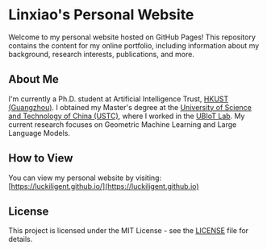 # Linxiao's Personal Website

Welcome to my personal website hosted on GitHub Pages! This repository contains the content for my online portfolio, including information about my background, research interests, publications, and more.

## About Me

I'm currently a Ph.D. student at Artificial Intelligence Trust, [HKUST (Guangzhou)](https://www.hkust-gz.edu.cn/). I obtained my Master's degree at the [University of Science and Technology of China (USTC)](http://www.ustc.edu.cn/), where I worked in the [UBIoT Lab](https://ubiot.ustc.edu.cn/). My current research focuses on Geometric Machine Learning and Large Language Models. 

## How to View

You can view my personal website by visiting:  
[https://luckiligent.github.io/](https://luckiligent.github.io)


## License

This project is licensed under the MIT License - see the [LICENSE](LICENSE) file for details.


